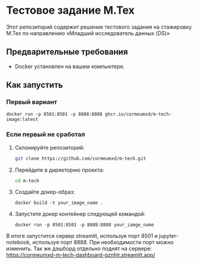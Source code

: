 # Тестовое задание М.Тех

Этот репозиторий содержит решение тестового задания на стажировку М.Тех по направлению «Младший исследователь данных (DS)»

## Предварительные требования

- Docker установлен на вашем компьютере.

## Как запустить

### Первый вариант
```
docker run -p 8501:8501 -p 8888:8888 ghcr.io/cormeumxd/m-tech-image:latest
```

### Если первый не сработал
1. Склонируйте репозиторий:

   ```bash
   git clone https://github.com/cormeumxd/m-tech.git
   
2. Перейдите в директорию проекта:

   ```bash
   cd m-tech

3. Создайте докер-образ:

   ```
   docker build -t your_image_name .
   ```

4. Запустите докер контейнер следующей командой:

   ```
   docker run -p 8501:8501 -p 8888:8888 your_iamge_name
   ```

В итоге запустится сервер streamlit, используя порт 8501 и jupyter-notebook, используя порт 8888. При необходимости порт можно изменить.
Так же дэшборд отдельно поднят на сервере: https://cormeumxd-m-tech-dashboard-gznhlr.streamlit.app/
